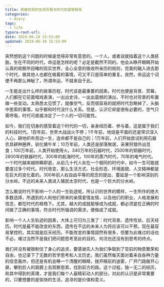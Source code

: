 ```yaml
---
title: 易被忽视的生命历程与时代的紧密联系
categories:
  - diary
tags:
  - life
typora-root-url: ..
date: 2019-06-10 15:53:09
updated: 2019-06-10 15:53:09
---
```


突然想到这个问题的时候是觉得非常有意思的。一个人，或者说就指着这个人类胚胎，生在不同的时代，命运是怎样的呢？必定是截然不同的。他会从睁开眼睛开始认真的观察所目睹的现实世界，全心全意的吸收所亲历的规则，完美的融入进去那个时代，做其他人也都在做着的事情，可又不只是简单的重复。<!--more-->突然，命运这个词便不再那么神秘了，所谓命运，不就来自于此。

一生能走出什么样的故事历程，时代该是最重要的因素。时代也便是背景、荧幕，人们都在它前面唱戏表演，一出出史诗，一出出震撼的演出，不时也对背景的布置做一些变动。太熟悉太见惯了，就像空气，反而很容易的就把时代忽略掉了，头脑中思索的事情，似乎都和时代没什么关系。但是，认识它却是很有必要的，空气只需呼吸，时代可直接决定了一个人的一切可能性。

如今，我们在切身的感受着这个时代的一切，亲身经历着、参与着，这是属于我们的科技时代。1百年前，世界大战战火不停；1千年前，地球是平面的还是常识深入人心，耕地织布劳动一生，连命都不是自己的；1万年前，人们开始尝试利用石器农具耕种圈养，驯化猪牛羊；10万年前，人类还是部落聚居，采果狩猎外出觅食；100万年前，人类开始使用火。340万年的石器时代，2500年的铜器时代，2600年的铁器时代，300年的航海时代，100年的蒸汽时代，70年的电气时代。一个时代越来越转瞬即逝，从前几十代人处在一个相同的时代中，如今一生可能就要度过多个时代。时代改变，那么生活方式、社会形态、环境面貌、人文精神都是在巨大的变化着的。300年前人权自由平等的观念的提出、蔓延是一个影响深刻的分水岭。不远的未来人类进入殖民太空时代，也是一个巨大的分水岭。

怎么敢说时代不影响一个人的一生轨迹呢，所认识的世界的模样，一生所作的绝大多数选择，所遇到的人和他们带来的亲情爱情友情，以及他们的职业，人格发展和信念，都在时代的桎梏下。尤其，越大的成就能够成为成就，都必须是在正确的时间做了正确的事情，符合时代所强调的需求，便做成了成就。

影响一个人人生轨迹的因素，大体上可归为三类了：时代背景、遗传性状、后天经历。时代是最不能改变的东西，遗传在不远的未来人为将应该可以干预，现在最容易掌控的，其实就是后天经历。不能改变的事情固然有很多，但要为此难过的话也不必，难过当然不是我们把问题思考至此的目的，何况也还没有到思考的终点。

我们并没有被限制住了身心的追求，要感谢先人为我们争取到了空前的物质繁荣和自由，也记录下了无数的哲学思考和人文历史。我们虽然每天面对着来自各种力量的信息轰炸，但还是有机会睁一个清醒的眼睛，拨开眼前的迷雾，广开门路敞开心扉，攀到巨人的肩膀上去观察思索，找到前方的路。这个过程，独一无二的经历，和其中得到的真理，才是我们每个人最精彩动人的部分。对此的认识是非常重要的，只要想要的是愉快的生活，追寻的是价值和意义。